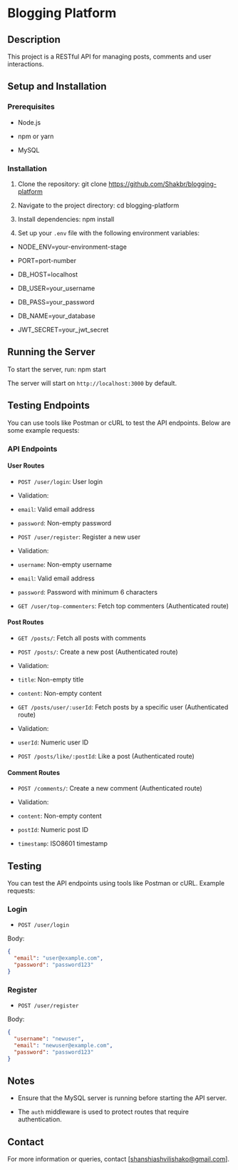 # Blogging Platform

## Description

This project is a RESTful API for managing posts, comments and user interactions.

## Setup and Installation

### Prerequisites

- Node.js

- npm or yarn

- MySQL

### Installation

1. Clone the repository: git clone https://github.com/Shakbr/blogging-platform

2. Navigate to the project directory: cd blogging-platform

3. Install dependencies: npm install

4. Set up your `.env` file with the following environment variables:

- NODE_ENV=your-environment-stage

- PORT=port-number

- DB_HOST=localhost

- DB_USER=your_username

- DB_PASS=your_password

- DB_NAME=your_database

- JWT_SECRET=your_jwt_secret

## Running the Server

To start the server, run: npm start

The server will start on `http://localhost:3000` by default.

## Testing Endpoints

You can use tools like Postman or cURL to test the API endpoints. Below are some example requests:

### API Endpoints

#### User Routes

- `POST /user/login`: User login

- Validation:

- `email`: Valid email address

- `password`: Non-empty password

- `POST /user/register`: Register a new user

- Validation:

- `username`: Non-empty username

- `email`: Valid email address

- `password`: Password with minimum 6 characters

- `GET /user/top-commenters`: Fetch top commenters (Authenticated route)

#### Post Routes

- `GET /posts/`: Fetch all posts with comments

- `POST /posts/`: Create a new post (Authenticated route)

- Validation:

- `title`: Non-empty title

- `content`: Non-empty content

- `GET /posts/user/:userId`: Fetch posts by a specific user (Authenticated route)

- Validation:

- `userId`: Numeric user ID

- `POST /posts/like/:postId`: Like a post (Authenticated route)

#### Comment Routes

- `POST /comments/`: Create a new comment (Authenticated route)

- Validation:

- `content`: Non-empty content

- `postId`: Numeric post ID

- `timestamp`: ISO8601 timestamp

## Testing

You can test the API endpoints using tools like Postman or cURL. Example requests:

### Login

- `POST /user/login`

Body:

```json
{
  "email": "user@example.com",
  "password": "password123"
}
```

### Register

- `POST /user/register`

Body:

```json
{
  "username": "newuser",
  "email": "newuser@example.com",
  "password": "password123"
}
```

## Notes

- Ensure that the MySQL server is running before starting the API server.

- The `auth` middleware is used to protect routes that require authentication.

## Contact

For more information or queries, contact [shanshiashvilishako@gmail.com].
